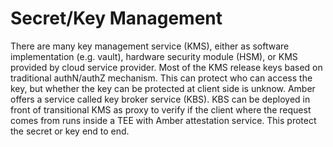 # Secret/Key Management
There are many key management service (KMS), either as software implementation (e.g. vault), hardware security module (HSM), or KMS provided by cloud service provider. Most of the KMS release keys based on traditional authN/authZ mechanism. This can protect who can access the key, but whether the key can be protected at client side is unknow. Amber offers a service called key broker service (KBS). KBS can be deployed in front of transitional KMS as proxy to verify if the client where the request comes from runs inside a TEE with Amber attestation service. This protect the secret or key end to end. 
